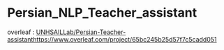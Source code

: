 # Persian_NLP_Teacher_assistant

overleaf : [UNHSAILLab/Persian-Teacher-assistant](https://www.overleaf.com/project/65bc245b25d57f7c5cadd051)https://www.overleaf.com/project/65bc245b25d57f7c5cadd051
